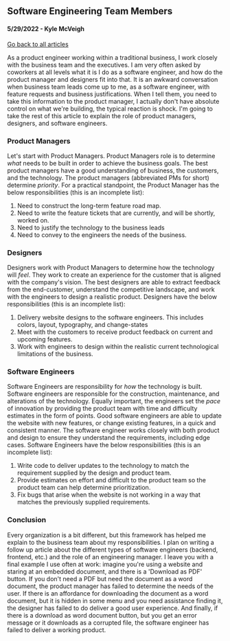 ## Software Engineering Team Members
#### 5/29/2022 - Kyle McVeigh
[Go back to all articles](../../)

As a product engineer working within a traditional business, I work closely with the business team and the executives. I am very often asked by coworkers at all levels what it is I do as a software engineer, and how do the product manager and designers fit into that. It is an awkward conversation when business team leads come up to me, as a software engineer, with feature requests and business justifications. When I tell them, you need to take this information to the product manager, I actually don't have absolute control on what we're building, the typical reaction is shock. I'm going to take the rest of this article to explain the role of product managers, designers, and software engineers. 

### Product Managers 
Let's start with Product Managers. Product Managers role is to determine _what_ needs to be built in order to achieve the business goals. The best product managers have a good understanding of business, the customers, and the technology. The product managers (abbreviated PMs for short) determine _priority_. For a practical standpoint, the Product Manager has the below responsibilities (this is an incomplete list):
1. Need to construct the long-term feature road map. 
2. Need to write the feature tickets that are currently, and will be shortly, worked on. 
3. Need to justify the technology to the business leads
4. Need to convey to the engineers the needs of the business.  

### Designers 
Designers work with Product Managers to determine how the technology will _feel_. They work to create an experience for the customer that is aligned with the company's vision. The best designers are able to extract feedback from the end-customer, understand the competitive landscape, and work with the engineers to design a realistic product. Designers have the below responsibilities (this is an incomplete list):
1. Delivery website designs to the software engineers. This includes colors, layout, typography, and change-states
2. Meet with the customers to receive product feedback on current and upcoming features. 
3. Work with engineers to design within the realistic current technological limitations of the business. 

### Software Engineers
Software Engineers are responsibility for _how_ the technology is built. Software engineers are responsible for the construction, maintenance, and alterations of the technology. Equally important, the engineers set the _pace_ of innovation by providing the product team with time and difficulty estimates in the form of points. Good software engineers are able to update the website with new features, or change existing features, in a quick and consistent manner. The software engineer works closely with both product and design to ensure they understand the requirements, including edge cases. Software Engineers have the below responsibilities (this is an incomplete list):
1. Write code to deliver updates to the technology to match the requirement supplied by the design and product team. 
2. Provide estimates on effort and difficult to the product team so the product team can help determine prioritization. 
3. Fix bugs that arise when the website is not working in a way that matches the previously supplied requirements. 


### Conclusion
Every organization is a bit different, but this framework has helped me explain to the business team about my responsibilities. I plan on writing a follow up article about the different types of software engineers (backend, frontend, etc.) and the role of an engineering manager. I leave you with a final example I use often at work: imagine you're using a website and staring at an embedded document, and there is a 'Download as PDF' button. If you don't need a PDF but need the document as a word document, the product manager has failed to determine the needs of the user. If there is an affordance for downloading the document as a word document, but it is hidden in some menu and you need assistance finding it, the designer has failed to do deliver a good user experience. And finally, if there is a download as word document button, but you get an error message or it downloads as a corrupted file, the software engineer has failed to deliver a working product. 